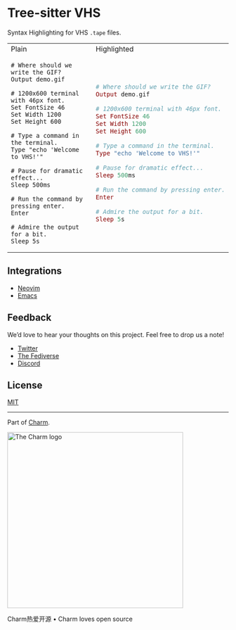 # Tree-sitter VHS

Syntax Highlighting for VHS `.tape` files.

<table>

<tr>
<td> Plain </td><td> Highlighted </td></tr>
<tr>
<td>

```
# Where should we write the GIF?
Output demo.gif

# 1200x600 terminal with 46px font.
Set FontSize 46
Set Width 1200
Set Height 600

# Type a command in the terminal.
Type "echo 'Welcome to VHS!'"

# Pause for dramatic effect...
Sleep 500ms

# Run the command by pressing enter.
Enter

# Admire the output for a bit.
Sleep 5s
```

</td>
<td>

```elixir
# Where should we write the GIF?
Output demo.gif

# 1200x600 terminal with 46px font.
Set FontSize 46
Set Width 1200
Set Height 600

# Type a command in the terminal.
Type "echo 'Welcome to VHS!'"

# Pause for dramatic effect...
Sleep 500ms

# Run the command by pressing enter.
Enter

# Admire the output for a bit.
Sleep 5s
```

</td>
</tr>
</table>

## Integrations

* [Neovim](https://github.com/nvim-treesitter/nvim-treesitter/blob/master/README.md#adding-parsers)
* [Emacs](https://github.com/emacs-tree-sitter/tree-sitter-langs)

## Feedback

We’d love to hear your thoughts on this project. Feel free to drop us a note!

* [Twitter](https://twitter.com/charmcli)
* [The Fediverse](https://mastodon.social/@charmcli)
* [Discord](https://charm.sh/chat)

## License

[MIT](https://github.com/charmbracelet/vhs/raw/main/LICENSE)

***

Part of [Charm](https://charm.sh).

<a href="https://charm.sh/">
  <img
    alt="The Charm logo"
    width="400"
    src="https://stuff.charm.sh/charm-badge.jpg"
  />
</a>

Charm热爱开源 • Charm loves open source
